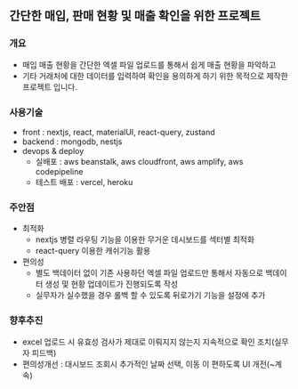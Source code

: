 ## 간단한 매입, 판매 현황 및 매출 확인을 위한 프로젝트

### 개요
- 매입 매출 현황을 간단한 엑셀 파일 업로드를 통해서 쉽게 매출 현황을 파악하고
- 기타 거래처에 대한 데이터를 입력하여 확인을 용의하게 하기 위한 목적으로 제작한 프로젝트 입니다.

### 사용기술
- front : nextjs, react, materialUI, react-query, zustand
- backend : mongodb, nestjs
- devops & deploy 
  - 실배포 : aws beanstalk, aws cloudfront, aws amplify, aws codepipeline
  - 테스트 배포 : vercel, heroku

### 주안점
- 최적화
  - nextjs 병렬 라우팅 기능을 이용한 무거운 데시보드를 섹터별 최적화
  - react-query 이용한 캐쉬기능 활용
- 편의성
  - 별도 백데이터 없이 기존 사용하던 엑셀 파일 업로드만 통해서 자동으로 백데이터 생성 및 현황 업데이트가 진행되도록 작성
  - 실무자가 실수했을 경우 롤백 할 수 있도록 뒤로가기 기능을 설정에 추가

### 향후추진
- excel 업로드 시 유효성 검사가 제대로 이뤄지지 않는지 지속적으로 확인 조치(실무자 피드백)
- 편의성개선 : 대시보드 조회시 추가적인 날짜 선택, 이동 이 편하도록 UI 개전(~계속)
